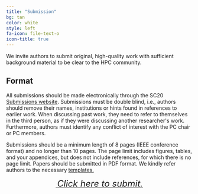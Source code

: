 ```yaml
---
title: "Submission"
bg: tan
color: white
style: left
fa-icon: file-text-o
icon-title: true
---
```


We invite authors to submit original, high-quality work with
sufficient background material to be clear to the HPC
community.

## Format

All submissions should be made electronically through the SC20 <a
href="https://submissions.supercomputing.org">Submissions
website</a>.  Submissions must be double blind, i.e., authors should
remove their names, institutions or hints found in references to
earlier work. When discussing past work, they need to refer to
themselves in the third person, as if they were discussing another
researcher's work. Furthermore, authors must identify any conflict of
interest with the PC chair or PC members.

Submissions should be a minimum length of 8 pages (IEEE conference format) 
and no longer than 10 pages. The page limit includes figures, tables, and your 
appendices, but does not include references, for which there is no page limit. 
Papers should be submitted in PDF format. We kindly refer authors to the 
necessary <a href="https://www.ieee.org/conferences/publishing/templates.html">templates. 

<div style="text-align:center;">
  <p>
    <span style="font-size:20px;">
      <a href="https://submissions.supercomputing.org">
        <i class="fa fa-sign-in">&nbsp;<font size="5">Click here to submit.</font></i>
      </a>
    </span>
  </p>
</div>
